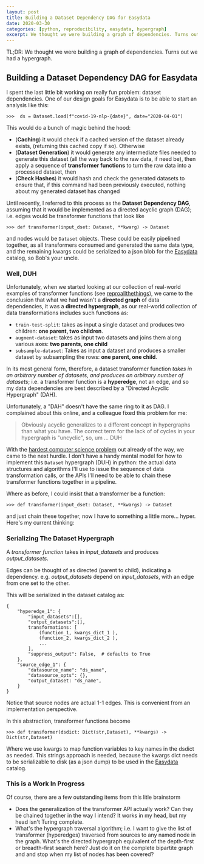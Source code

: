```yaml
---
layout: post
title: Building a Dataset Dependency DAG for Easydata
date: 2020-03-30
categories: [python, reproducibility, easydata, hypergraph]
excerpt: We thought we were building a graph of dependencies. Turns out we had a hypergraph.
---
```

TL;DR: We thought we were building a graph of dependencies. Turns out we had a hypergraph.

## Building a Dataset Dependency DAG for Easydata

I spent the last little bit working on really fun problem: dataset dependencies. One of our design goals for Easydata is to be able to start an analysis like this:

```
>>>  ds = Dataset.load(f"covid-19-nlp-{date}", date="2020-04-01")
```

This would do a bunch of magic behind the hood:

* (**Caching**) it would check if a cached version of the dataset already exists, (returning this cached copy if so). Otherwise
* (**Dataset Generation**) it would generate any intermediate files needed to generate this dataset (all the way back to the raw data, if need be), then apply a sequence of **transformer functions** to turn the raw data into a processed dataset, then
* (**Check Hashes**) it would hash and check the generated datasets to ensure that, if this command had been previously executed, nothing about my generated dataset has changed

Until recently, I referred to this process as the **Dataset Dependency DAG**, assuming that it would be implemented as a directed acyclic graph (DAG); i.e. edges would be transformer functions that look like

```
>>> def transformer(input_dset: Dataset, **kwarg) -> Dataset
```
and nodes would be `Dataset` objects. These could be easily pipelined together, as all transformers consumed and generated the same data type, and the remaining kwargs could be serialized to a json blob for the [Easydata] catalog, so Bob's your uncle.

### Well, DUH

Unfortunately, when we started looking at our collection of real-world examples of transformer functions (see [reproallthethings]), we came to the conclusion that what we had wasn't a **directed graph** of data dependencies, it was a **directed hypergraph**, as our real-world collection of data transformations includes such functions as:

[reproallthethings]: https:/github.com/acwooding/reproallthethings
[easydata]: https://github.com/hackalog/easydata

* `train-test-split`: takes as input a single dataset and produces two children: **one parent, two children**.
* `augment-dataset`: takes as input two datasets and joins them along various axes: **two parents, one child**
* `subsample-dataset`: Takes as input a dataset and produces a smaller dataset by subsampling the rows: **one parent, one child**.

In its most general form, therefore, a dataset transformer function *takes in an arbitrary number of datasets, and produces an arbitrary number of datasets*; i.e. a transformer function is a **hyperedge**, not an edge, and so my data dependencies are best described by a "Directed Acyclic Hypergraph" (DAH).

Unfortunately, a "DAH" doesn't have the same ring to it as DAG. I complained about this online, and a colleague fixed this problem for me:

> Obviously acyclic generalizes to a different concept in hypergraphs than what you have. The correct term for the lack of of cycles in your hypergraph is "uncyclic", so, um ... DUH

With the [hardest computer science problem][naming] out already of the way, we came to the next hurdle. I don't have a handy mental model for how to implement this `Dataset` hypergraph (DUH) in python: the actual data structures and algorithms I'll use to issue the sequence of data transformation calls, or the APIs I'll need to be able to chain these transformer functions together in a pipeline.

[naming]: https://martinfowler.com/bliki/TwoHardThings.html

Where as before, I could insist that a transformer be a function:
```
>>> def transformer(input_dset: Dataset, **kwargs) -> Dataset
```
and just chain these together, now I have to something a little more... hyper.
Here's my current thinking:

### Serializing The Dataset Hypergraph

A *transformer function* takes in *input_datasets* and produces *output_datasets*.

Edges can be thought of as directed (parent to child), indicating a dependency. e.g. *output_datasets* depend on *input_datasets*, with an edge from one set to the other.

This will be serialized in the dataset catalog as:
```
{
    "hyperedge_1": {
        "input_datasets":[],
        "output_datasets":[],
        transformations: [
            (function_1, kwargs_dict_1 ),
            (function_2, kwargs_dict_2 ),
            ...
        ],
        "suppress_output": False,  # defaults to True
    },
    "source_edge_1": {
        "datasource_name": "ds_name",
        "datasource_opts": {},
        "output_dataset: "ds_name",
    }
}
```
Notice that source nodes are actual 1-1 edges. This is convenient from an implementation perspective.

In this abstraction, transformer functions become
```
>>> def transformer(dsdict: Dict(str,Dataset), **kwargs) -> Dict(str,Dataset)
```
Where we use kwargs to map function variables to key names in the dsdict as needed. This strings approach is needed, because the kwargs dict needs to be serializable to disk (as a json dump) to be used in the [Easydata] catalog.

### This is a Work In Progress
Of course, there are a few outstanding items from this litle brainstorm

* Does the generalization of the transformer API actually work? Can they be chained together in the way I intend? It works in my head, but my head isn't Turing complete.
* What's the hypergraph traversal algorithm; i.e. I want to give the list of transformer (hyperedges) traversed from sources to any named node in the graph. What's the directed hypergraph equivalent of the depth-first or breadth-first search here? Just do it on the complete bipartite graph and and stop when my list of nodes has been covered?
